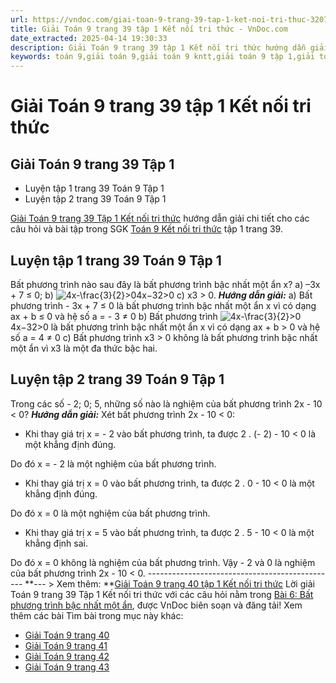 ```yaml
---
url: https://vndoc.com/giai-toan-9-trang-39-tap-1-ket-noi-tri-thuc-320715
title: Giải Toán 9 trang 39 tập 1 Kết nối tri thức - VnDoc.com
date_extracted: 2025-04-14 19:30:33
description: Giải Toán 9 trang 39 tập 1 Kết nối tri thức hướng dẫn giải chi tiết các câu hỏi và bài tập trong SGK Toán 9 Kết nối tri thức tập 1.
keywords: toán 9,giải toán 9,giải toán 9 kntt,giải toán 9 tập 1,giải toán 9 kết nối tri thức,toán 9 kết nối tri thức tập 1,Toán 9 Kết nối tri thức Bài 6,giải Toán 9 Kết nối tri thức Bài 6,Bài 6 Bất phương trình bậc nhất một ẩn,giải toán 9 kntt trang 38,toán 9 kết nối tri thức tập 1 trang 39,toán 9 kết nối tri thức tập 1 trang 40,toán 9 kết nối tri thức tập 1 trang 41
---
```


# Giải Toán 9 trang 39 tập 1 Kết nối tri thức
## Giải Toán 9 trang 39 Tập 1
  * Luyện tập 1 trang 39 Toán 9 Tập 1
  * Luyện tập 2 trang 39 Toán 9 Tập 1

[Giải Toán 9 trang 39 Tập 1 Kết nối tri thức](<https://vndoc.com/giai-toan-9-trang-39-tap-1-ket-noi-tri-thuc-320715>) hướng dẫn giải chi tiết cho các câu hỏi và bài tập trong SGK [Toán 9 Kết nối tri thức](<https://vndoc.com/toan-9-ket-noi-tri-thuc>) tập 1 trang 39.
## **Luyện tập 1 trang 39 Toán 9 Tập 1**
Bất phương trình nào sau đây là bất phương trình bậc nhất một ẩn x?
a\) –3x + 7 ≤ 0;
b\) ![4x-\\frac{3}{2}>0](https://i.vdoc.vn/data/image/blank.png)4x−32>0
c\) x3 > 0.
_**Hướng dẫn giải:**_
a\) Bất phương trình - 3x + 7 ≤ 0 là bất phương trình bậc nhất một ẩn x vì có dạng ax + b ≤ 0 và hệ số a = - 3 ≠ 0
b\) Bất phương trình ![4x-\\frac{3}{2}>0](https://i.vdoc.vn/data/image/blank.png)4x−32>0 là bất phương trình bậc nhất một ẩn x vì có dạng ax + b > 0 và hệ số a = 4 ≠ 0
c\) Bất phương trình x3 > 0 không là bất phương trình bậc nhất một ẩn vì x3 là một đa thức bậc hai.
## **Luyện tập 2 trang 39 Toán 9 Tập 1**
Trong các số - 2; 0; 5, những số nào là nghiệm của bất phương trình 2x - 10 < 0?
_**Hướng dẫn giải:**_
Xét bất phương trình 2x - 10 < 0:
  * Khi thay giá trị x = - 2 vào bất phương trình, ta được 2 . \(- 2\) - 10 < 0 là một khẳng định đúng.

Do đó x = - 2 là một nghiệm của bất phương trình.
  * Khi thay giá trị x = 0 vào bất phương trình, ta được 2 . 0 - 10 < 0 là một khẳng định đúng.

Do đó x = 0 là một nghiệm của bất phương trình.
  * Khi thay giá trị x = 5 vào bất phương trình, ta được 2 . 5 - 10 < 0 là một khẳng định sai.

Do đó x = 0 không là nghiệm của bất phương trình.
Vậy - 2 và 0 là nghiệm của bất phương trình 2x - 10 < 0.
\-----------------------------------------------
**\--- > Xem thêm: **[Giải Toán 9 trang 40 tập 1 Kết nối tri thức](<https://vndoc.com/giai-toan-9-trang-40-tap-1-ket-noi-tri-thuc-320716>)
Lời giải Toán 9 trang 39 Tập 1 Kết nối tri thức với các câu hỏi nằm trong [Bài 6: Bất phương trình bậc nhất một ẩn](<https://vndoc.com/toan-9-ket-noi-tri-thuc-bai-6-bat-phuong-trinh-bac-nhat-mot-an-320451>), được VnDoc biên soạn và đăng tải\!
Xem thêm các bài Tìm bài trong mục này khác:
  * [Giải Toán 9 trang 40](</giai-toan-9-trang-40-tap-1-ket-noi-tri-thuc-320716>)
  * [Giải Toán 9 trang 41](</giai-toan-9-trang-41-tap-1-ket-noi-tri-thuc-320719>)
  * [Giải Toán 9 trang 42](</giai-toan-9-trang-42-tap-1-ket-noi-tri-thuc-320723>)
  * [Giải Toán 9 trang 43](</giai-toan-9-trang-43-tap-1-ket-noi-tri-thuc-320725>)

